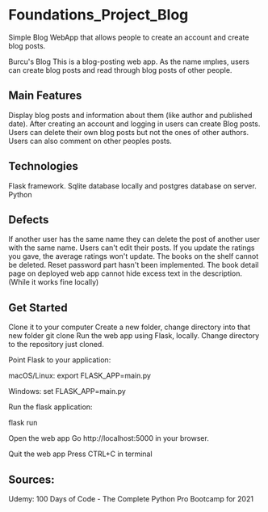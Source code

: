 # Foundations_Project_Blog
Simple Blog WebApp that allows people to create an account and create blog posts.

Burcu's Blog
This is a blog-posting web app. As the name ımplıes, users can create blog posts and read through blog posts of other people.

## Main Features

Display blog posts and information about them (like author and published date).
After creating an account and logging in users can create Blog posts.
Users can delete their own blog posts but not the ones of other authors.
Users can also comment on other peoples posts.

## Technologies

Flask framework.
Sqlite database locally and postgres database on server.
Python

## Defects
If another user has the same name they can delete the post of another user with the same name.
Users can't edit their posts.
If you update the ratings you gave, the average ratings won't update.
The books on the shelf cannot be deleted.
Reset password part hasn't been implemented.
The book detail page on deployed web app cannot hide excess text in the description.(While it works fine locally)

## Get Started
Clone it to your computer
Create a new folder, change directory into that new folder
git clone <repoURL>
Run the web app using Flask, locally.
Change directory to the repository just cloned.

Point Flask to your application:

macOS/Linux: export FLASK_APP=main.py

Windows: set FLASK_APP=main.py

Run the flask application:

flask run

Open the web app Go http://localhost:5000 in your browser.

Quit the web app Press CTRL+C in terminal

## Sources:
Udemy: 100 Days of Code - The Complete Python Pro Bootcamp for 2021
